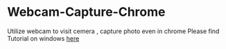 # Webcam-Capture-Chrome
Utilize webcam to visit cemera , capture photo even in chrome 
Please find Tutorial on windows [here](http://t.csdnimg.cn/IJqdQ)
